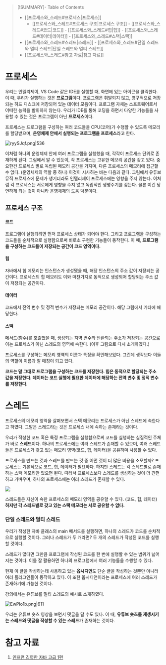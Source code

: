 
>[!SUMMARY]- Table of Contents
>- [[프로세스와_스레드#프로세스|프로세스]]
>    - [[프로세스와_스레드#프로세스 구조|프로세스 구조]]
>            - [[프로세스와_스레드#코드|코드]]
>            - [[프로세스와_스레드#힙|힙]]
>            - [[프로세스와_스레드#데이터|데이터]]
>            - [[프로세스와_스레드#스택|스택]]
>- [[프로세스와_스레드#스레드|스레드]]
>        - [[프로세스와_스레드#단일 스레드와 멀티 스레드|단일 스레드와 멀티 스레드]]
>- [[프로세스와_스레드#참고 자료|참고 자료]]
# 프로세스

우리는 인텔리제이, VS Code 같은 IDE를 실행할 때, 화면에 있는 아이콘을 클릭한다.
이 때, 우리가 실행하는 것은 **프로그램**이다. 프로그램은 휘발되지 않고, 영구적으로 저장되는
하드 디스크에 저장되어 있는 데이터 모음이다. 프로그램 자체는 소프트웨어로서 어떠한 능력을
발휘하지 않는다. 우리가 IDE를 통해 코딩을 하면서 다양한 기능들을 사용할 수 있는 것은
프로그램이 아닌 **프로세스**이다.

프로세스는 프로그램을 구성하는 여러 코드들을 CPU(코어)가 수행할 수 있도록 메모리를
할당받으며, **운영체제 안에서 실행되는 프로그램을 프로세스**라고 한다.

![ryySJqf.png|536](https://i.imgur.com/ryySJqf.png)

이처럼 하나의 운영체제 안에 여러 프로그램을 실행했을 때, 각각이 프로세스 단위로 존재하게 된다.
그림에서 알 수 있듯이, 각 프로세스는 고유한 메모리 공간을 갖고 있다.
중요한건 프로세스 별로 독립된 메모리 공간을 가지며, 다른 프로세스의 메모리에 접근할 수 없다. (운영체제의 역할 중 하나)
이것이 시사하는 바는 다음과 같다. 그림에서 유튜브 뮤직 프로세스에 문제가 생기더라도
인텔리제이 프로세스에는 영향을 주지 않는다. 이처럼 각 프로세스는 서로에게 영향을 주지 않고
독립적인 생명주기를 갖는다. 물론 이건 당연하게 되는 것이 아니라 운영체제의 도움 덕분이다.

## 프로세스 구조
#### 코드
프로그램이 실행되려면 먼저 프로세스 상태가 되어야 한다. 그리고 프로그램을 구성하는 코드들을
순차적으로 실행함으로써 비로소 구현한 기능들이 동작한다. 이 때, **프로그램을 구성하는 코드들이 저장되는 공간이 코드 영역이다.**
#### 힙
자바에서 힙 메모리는 인스턴스가 생성됐을 때, 해당 인스턴스의 주소 값이 저장되는 공간이다.
프로세스의 힙 메모리도 이와 마찬가지로 동적으로 생성되어 할당되는 주소 값이 저장되는 공간이다.
#### 데이터
코드에서 전역 변수 및 정적 변수가 저장되는 메모리 공간이다. 해당 그림에서 기타에 해당한다.
#### 스택
메서드(함수)를 호출했을 때, 생성되는 지역 변수와 반환되는 주소가 저장되는 공간으로 이는 프로세스가 아닌 스레드의 영역에 속한다. (이후 그림으로 다시 소개하겠다.)

프로세스를 구성하는 메모리 영역의 이름과 특징을 확인해보았다. 그런데 생각보다 이들의 역할이 이름과 잘 매칭이 되고 있다.

**코드는 말 그대로 프로그램을 구성하는 코드를 저장한다. 힙은 동적으로 할당되는 주소 값을 저장한다. 데이터는 코드 실행에 필요한 데이터에 해당하는 전역 변수 및 정적 변수를 저장한다.**

# 스레드

프로세스의 메모리 영역을 살펴보면서 스택 메모리는 프로세스가 아닌 스레드에 속한다고 하였다.
그말은 스레드라는 것은 프로세스 내에 속하는 존재라는 것이다.

우리가 작성한 코드 혹은 특정 프로그램을 실행함으로써 코드를 실행하는 실질적인 주체가
바로 **스레드**이다. 하나의 프로세스에는 여러 스레드가 존재할 수 있으며, 여러 스레드들은 프로세스가 갖고 있는 메모리 영역(코드, 힙, 데이터)을 공유하며 사용할 수 있다.

프로세스를 만드는 것과 스레드를 만드는 것 중 어떤 것이 더 많은 비용을 소모할까?
프로세스는 기본적으로 코드, 힙, 데이터가 필요하다. 하지만 스레드는 각 스레드별로 존재하는 스택 메모리만 있으면 된다. 따라서 프로세스보다 스레드를 생성하는 것이 더 간편하고 가벼우며,
하나의 프로세스에는 여러 스레드가 존재할 수 있다.

![](https://i.imgur.com/9yTQICb.png)

스레드들은 자신이 속한 프로세스의 메모리 영역을 공유할 수 있다. (코드, 힙, 데이터)
**하지만 각 스레드별로 갖고 있는 스택 메모리는 서로 공유할 수 없다.**

### 단일 스레드와 멀티 스레드

우리가 작성한 자바 클래스의 main 메서드를 실행하면, 하나의 스레드가 코드를 순차적으로
실행할 것이다. 그러나 스레드가 두 개라면? 두 개의 스레드가 작성된 코드를 실행할 것이다.

스레드가 많다면 그만큼 프로그램에 작성된 코드를 한 번에 실행할 수 있는 범위가 넓어지는 것이다. 이를 잘 활용하면 하나의 프로그램에서 여러 기능들을 수행할 수 있다.

현재 이 글을 작성하는데 사용하고 있는 **옵시디언**도 단순 글을 작성하는 것뿐만 아니라
여러 플러그인들이 동작하고 있다. 이 또한 옵시디언이라는 프로세스에 여러 스레드가
존재하기에 가능한 것이다.

강의에서는 유튜브를 멀티 스레드의 예시로 소개하였다.

![EwPlo1b.png|611](https://i.imgur.com/EwPlo1b.png)

우리는 유튜브 숏츠 영상을 보면서 댓글을 달 수도 있다.
이 때, **유튜브 숏츠를 재생시키는 스레드와 댓글을 작성할 수 있는 스레드**가 존재하는 것이다.

# 참고 자료
1. [인프런 김영한 자바 고급 1편](https://www.inflearn.com/course/%EA%B9%80%EC%98%81%ED%95%9C%EC%9D%98-%EC%8B%A4%EC%A0%84-%EC%9E%90%EB%B0%94-%EA%B3%A0%EA%B8%89-1/dashboard)
